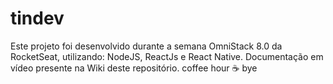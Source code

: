 # tindev
Este projeto foi desenvolvido durante a semana OmniStack 8.0 da RocketSeat, utilizando: NodeJS, ReactJs e React Native.
Documentação em vídeo presente na Wiki deste repositório. coffee hour :coffee: bye
